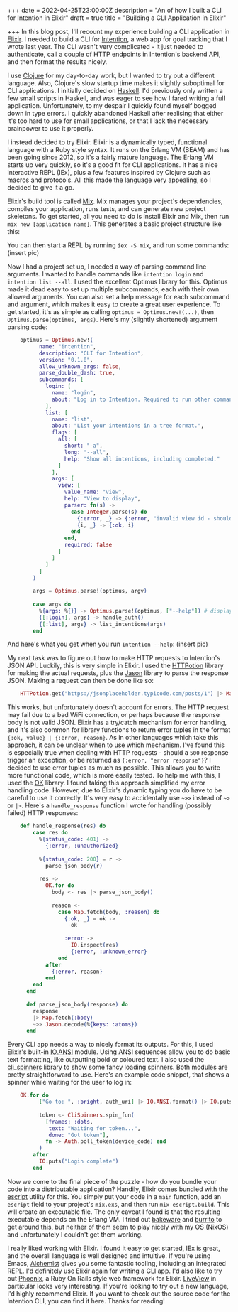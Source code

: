 +++
date = 2022-04-25T23:00:00Z
description = "An of how I built a CLI for Intention in Elixir"
draft = true
title = "Building a CLI Application in Elixir"

+++
In this blog post, I'll recount my experience building a CLI application in [Elixir](https://elixir-lang.org/). I needed to build a CLI for [Intention](https://about.i.ntention.app/), a web app for goal tracking that I wrote last year. The CLI wasn't very complicated - it just needed to authenticate, call a couple of HTTP endpoints in Intention's backend API, and then format the results nicely. 

I use [Clojure](https://clojure.org/) for my day-to-day work, but I wanted to try out a different language. Also, Clojure's slow startup time makes it slightly suboptimal for CLI applications. I initially decided on [Haskell](https://www.haskell.org/). I'd previously only written a few small scripts in Haskell, and was eager to see how I fared writing a full application. Unfortunately, to my despair I quickly found myself bogged down in type errors. I quickly abandoned Haskell after realising that either it's too hard to use for small applications, or that I lack the necessary brainpower to use it properly.

I instead decided to try Elixir. Elixir is a dynamically typed, functional language with a Ruby style syntax. It runs on the Erlang VM (BEAM) and has been going since 2012, so it's a fairly mature language. The Erlang VM starts up very quickly, so it's a good fit for CLI applications. It has a nice interactive REPL (IEx), plus a few features inspired by Clojure such as macros and protocols. All this made the language very appealing, so I decided to give it a go.

Elixir's build tool is called [Mix](https://hexdocs.pm/mix/1.12/Mix.html). Mix manages your project's dependencies, compiles your application, runs tests, and can generate new project skeletons. To get started, all you need to do is install Elixir and Mix, then run `mix new [application name]`. This generates a basic project structure like this: 

You can then start a REPL by running `iex -S mix`, and run some commands: (insert pic)

Now I had a project set up, I needed a way of parsing command line arguments. I wanted to handle commands like `intention login` and `intention list --all`. I used the excellent Optimus library for this. Optimus made it dead easy to set up multiple subcommands, each with their own allowed arguments. You can also set a help message for each subcommand and argument, which makes it easy to create a great user experience. To get started, it's as simple as calling `optimus = Optimus.new!(...)`, then `Optimus.parse(optimus, args)`. Here's my (slightly shortened) argument parsing code:

```elixir
    optimus = Optimus.new!(
          name: "intention",
          description: "CLI for Intention",
          version: "0.1.0",
          allow_unknown_args: false,
          parse_double_dash: true,
          subcommands: [
            login: [
              name: "login",
              about: "Log in to Intention. Required to run other commands."
            ],
            list: [
              name: "list",
              about: "List your intentions in a tree format.",
              flags: [
                all: [
                  short: "-a",
                  long: "--all",
                  help: "Show all intentions, including completed."
                ]
              ],
              args: [
                view: [
                  value_name: "view",
                  help: "View to display",
                  parser: fn(s) ->
                    case Integer.parse(s) do
                      {:error, _} -> {:error, "invalid view id - should be an integer"}
                      {i, _} -> {:ok, i}
                    end
                  end,
                  required: false
                ]
              ]
            ]
          ]
        )
    
        args = Optimus.parse!(optimus, argv)
    
        case args do
          %{args: %{}} -> Optimus.parse!(optimus, ["--help"]) # display help when not given any args
          {[:login], args} -> handle_auth()
          {[:list], args} -> list_intentions(args)
        end
```

And here's what you get when you run `intention --help`: (insert pic)

My next task was to figure out how to make HTTP requests to Intention's JSON API. Luckily, this is very simple in Elixir. I used the [HTTPotion](https://github.com/unrelentingtech/httpotion) library for making the actual requests, plus the [Jason](https://github.com/michalmuskala/jason) library to parse the response JSON. Making a request can then be done like so:

```elixir
    HTTPotion.get("https://jsonplaceholder.typicode.com/posts/1") |> Map.get(:body) |> Jason.decode
```

This works, but unfortunately doesn't account for errors. The HTTP request may fail due to a bad WiFi connection, or perhaps because the response body is not valid JSON. Elixir has a try/catch mechanism for error handling, and it's also common for library functions to return error tuples in the format `{:ok, value} | {:error, reason}`. As in other languages which take this approach, it can be unclear when to use which mechanism. I've found this is especially true when dealing with HTTP requests - should a `500` response trigger an exception, or be returned as `{:error, "error response"}`? I decided to use error tuples as much as possible. This allows you to write more functional code, which is more easily tested. To help me with this, I used the [OK](https://github.com/CrowdHailer/OK) library. I found taking this approach simplified my error handling code. However, due to Elixir's dynamic typing you do have to be careful to use it correctly. It's very easy to accidentally use `~>>` instead of `~>` or `|>`. Here's a `handle_response` function I wrote for handling (possibly failed) HTTP responses:

```elixir
    def handle_response(res) do
        case res do
          %{status_code: 401} ->
            {:error, :unauthorized}
    
          %{status_code: 200} = r ->
            parse_json_body(r)
    
          res ->
            OK.for do
              body <- res |> parse_json_body()
    
              reason <-
                case Map.fetch(body, :reason) do
                  {:ok, _} = ok ->
                    ok
    
                  :error ->
                    IO.inspect(res)
                    {:error, :unknown_error}
                end
            after
              {:error, reason}
            end
        end
      end
    
      def parse_json_body(response) do
        response
        |> Map.fetch(:body)
        ~>> Jason.decode(%{keys: :atoms})
      end
```

Every CLI app needs a way to nicely format its outputs. For this, I used Elixir's built-in [IO.ANSI](https://hexdocs.pm/elixir/1.12/IO.ANSI.html) module. Using ANSI sequences allow you to do basic text formatting, like outputting bold or coloured text. I also used the [cli_spinners](https://github.com/blackode/elixir_cli_spinners) library to show some fancy loading spinners. Both modules are pretty straightforward to use. Here's an example code snippet, that shows a spinner while waiting for the user to log in:

```elixir
    OK.for do
          ["Go to: ", :bright, auth_uri] |> IO.ANSI.format() |> IO.puts()
    
          token <- CliSpinners.spin_fun(
            [frames: :dots,
             text: "Waiting for token...",
             done: "Got token"],
            fn -> Auth.poll_token(device_code) end
          )
        after
          IO.puts("Login complete")
        end
```

Now we come to the final piece of the puzzle - how do you bundle your code into a distributable application? Handily, Elixir comes bundled with the [escript](https://elixirschool.com/en/lessons/intermediate/escripts#building-2) utility for this. You simply put your code in a `main` function, add an `escript` field to your project's `mix.exs`, and then run `mix escript.build`. This will create an executable file. The only caveat I found is that the resulting executable depends on the Erlang VM. I tried out [bakeware](https://github.com/bake-bake-bake/bakeware) and [burrito](https://github.com/burrito-elixir/burrito) to get around this, but neither of them seem to play nicely with my OS (NixOS) and unfortunately I couldn't get them working.

I really liked working with Elixir. I found it easy to get started, IEx is great, and the overall language is well designed and intuitive. If you're using Emacs, [Alchemist](https://alchemist.readthedocs.io/en/latest/) gives you some fantastic tooling, including an integrated REPL. I'd definitely use Elixir again for writing a CLI app. I'd also like to try out [Phoenix](https://www.phoenixframework.org/), a Ruby On Rails style web framework for Elixir. [LiveView](https://github.com/phoenixframework/phoenix_live_view) in particular looks very interesting. If you're looking to try out a new language, I'd highly recommend Elixir. If you want to check out the source code for the Intention CLI, you can find it here. Thanks for reading!